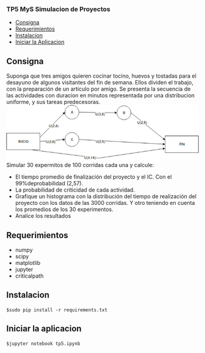 


### TP5 MyS Simulacion de Proyectos ###


  - [Consigna](#consigna)
  - [Requerimientos](#requerimientos)
  - [Instalacion](#instalacion)
  - [Iniciar la Aplicacion](#iniciar-la-aplicacion)
  

## Consigna ##

Suponga que tres amigos quieren cocinar tocino, huevos y tostadas para el desayuno de algunos visitantes del fin de semana. Ellos dividen el trabajo, con la preparación de un artículo por amigo. 
Se presenta la secuencia de las actividades con duracion en minutos representada por una distribucion uniforme, y sus tareas predecesoras.
![alt text](MyS-tp5-red-proyecto-v2.jpg "Red del Proyecto")
Simular 30 expermitos de 100 corridas cada una y calcule:
  - El tiempo promedio de finalización del proyecto y el IC. Con el 99%deprobabilidad (2,57).
  - La probabilidad de criticidad de cada actividad.
  - Grafique un histograma con la distribución del tiempo de realización del proyecto con los datos de las 3000 corridas. Y otro teniendo en cuenta los promedios de los 30 experimentos.
  - Analice los resultados

## Requerimientos ##
  - numpy
  - scipy
  - matplotlib
  - jupyter
  - criticalpath

## Instalacion ##
    $sudo pip install -r requirements.txt

## Iniciar la aplicacion ##
    $jupyter notebook tp5.ipynb 


